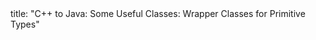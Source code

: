 <frontmatter>
title: "C++ to Java: Some Useful Classes: Wrapper Classes for Primitive Types"
</frontmatter>

<include src="unit-inPage-asFlat.md" boilerplate />